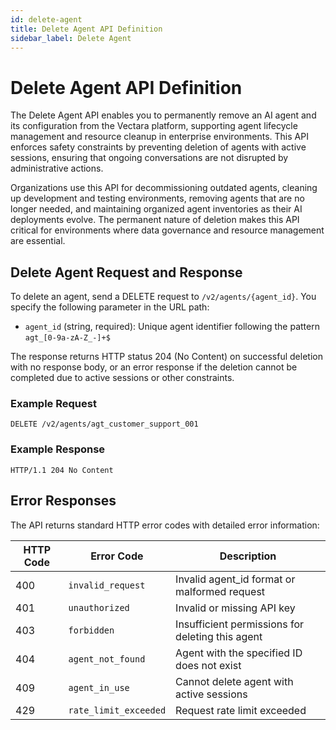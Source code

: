 ```yaml
---
id: delete-agent
title: Delete Agent API Definition
sidebar_label: Delete Agent
---
```


# Delete Agent API Definition

The Delete Agent API enables you to permanently remove an AI agent and its configuration from the Vectara platform, supporting agent lifecycle management and resource cleanup in enterprise environments. This API enforces safety constraints by preventing deletion of agents with active sessions, ensuring that ongoing conversations are not disrupted by administrative actions.

Organizations use this API for decommissioning outdated agents, cleaning up development and testing environments, removing agents that are no longer needed, and maintaining organized agent inventories as their AI deployments evolve. The permanent nature of deletion makes this API critical for environments where data governance and resource management are essential.

## Delete Agent Request and Response

To delete an agent, send a DELETE request to `/v2/agents/{agent_id}`. You specify the following parameter in the URL path:

- `agent_id` (string, required): Unique agent identifier following the pattern `agt_[0-9a-zA-Z_-]+$`

The response returns HTTP status 204 (No Content) on successful deletion with no response body, or an error response if the deletion cannot be completed due to active sessions or other constraints.

### Example Request

```
DELETE /v2/agents/agt_customer_support_001
```

### Example Response

```
HTTP/1.1 204 No Content
```

## Error Responses

The API returns standard HTTP error codes with detailed error information:

| HTTP Code | Error Code | Description |
|-----------|------------|-------------|
| 400 | `invalid_request` | Invalid agent_id format or malformed request |
| 401 | `unauthorized` | Invalid or missing API key |
| 403 | `forbidden` | Insufficient permissions for deleting this agent |
| 404 | `agent_not_found` | Agent with the specified ID does not exist |
| 409 | `agent_in_use` | Cannot delete agent with active sessions |
| 429 | `rate_limit_exceeded` | Request rate limit exceeded |